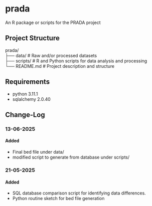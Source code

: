# prada
An R package or scripts for the PRADA project

## Project Structure
prada/  
├── data/       # Raw and/or processed datasets  
├── scripts/    # R and Python scripts for data analysis and processing  
└── README.md   # Project description and structure 

## Requirements
- python 3.11.1
- sqlalchemy 2.0.40  



## Change-Log 
### 13-06-2025
#### Added
- Final bed file under data/
- modified script to generate from database under scripts/
### 21-05-2025
#### Added
- SQL database comparison script for identifying data differences.
- Python routine sketch for bed file generation
